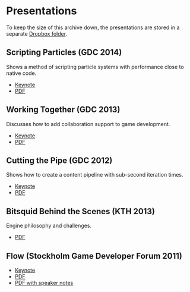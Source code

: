# Presentations

To keep the size of this archive down, the presentations are stored in a separate [Dropbox folder](https://www.dropbox.com/sh/92vvtwgxyfh1bj7/AACfOtWPsV0wRLyK-ujDiOBra?dl=0).

## Scripting Particles (GDC 2014)

Shows a method of scripting particle systems with performance close to native code. 

* [Keynote](https://www.dropbox.com/s/3136tee0yua41f2/scripting-particles.key?dl=0)
* [PDF](https://www.dropbox.com/s/k4fvt0utdot1r6t/scripting-particles.pdf?dl=0)


## Working Together (GDC 2013)

Discusses how to add collaboration support to game development.

* [Keynote](https://www.dropbox.com/s/uxxd00dievrdrrg/working-together.key?dl=0)
* [PDF](https://www.dropbox.com/s/jj0jhysmdrp4tiv/working-together.pdf?dl=0)

## Cutting the Pipe (GDC 2012)

Shows how to create a content pipeline with sub-second iteration times.

* [Keynote](https://www.dropbox.com/s/rx40xu8cfxku6lf/cutting-the-pipe.key?dl=0)
* [PDF](https://www.dropbox.com/s/v8c6dr70h85c94f/cutting-the-pipe.pdf?dl=0)

## Bitsquid Behind the Scenes (KTH 2013)

Engine philosophy and challenges.

* [PDF](https://www.dropbox.com/s/5sfw683akp1lwyk/bitsquid-behind-the-scenes.pdf?dl=0)

## Flow (Stockholm Game Developer Forum 2011)

* [Keynote](https://www.dropbox.com/s/k3wt7g80r8q8tw9/flow.key?dl=0)
* [PDF](https://www.dropbox.com/s/z7sff8wexm5fzkt/flow.pdf?dl=0)
* [PDF with speaker notes](https://www.dropbox.com/s/7u0rajjrqacy6fz/flow-notes.pdf?dl=0)

